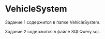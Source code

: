 # VehicleSystem

Задание 1 содержится в папке VehicleSystem.

Задание 2 содержится в файле SQLQuery.sql.
